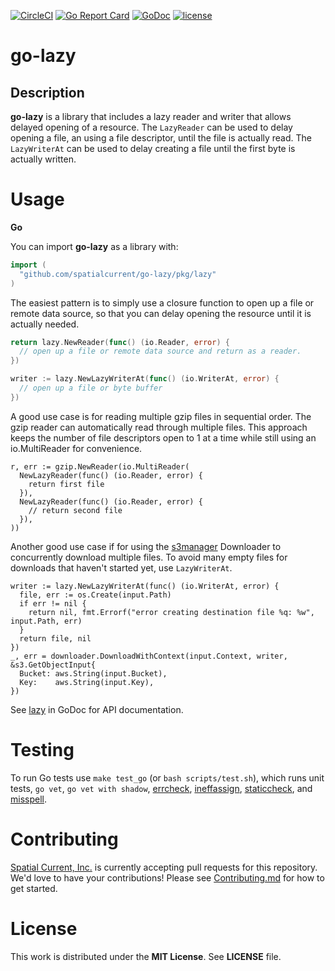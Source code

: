 [![CircleCI](https://circleci.com/gh/spatialcurrent/go-lazy/tree/master.svg?style=svg)](https://circleci.com/gh/spatialcurrent/go-lazy/tree/master) [![Go Report Card](https://goreportcard.com/badge/spatialcurrent/go-lazy)](https://goreportcard.com/report/spatialcurrent/go-lazy)  [![GoDoc](https://godoc.org/github.com/spatialcurrent/go-lazy?status.svg)](https://godoc.org/github.com/spatialcurrent/go-lazy) [![license](http://img.shields.io/badge/license-MIT-red.svg?style=flat)](https://github.com/spatialcurrent/go-lazy/blob/master/LICENSE)

# go-lazy

## Description

**go-lazy** is a library that includes a lazy reader and writer that allows delayed opening of a resource.  The `LazyReader` can be used to delay opening a file, an using a file descriptor, until the file is actually read.  The `LazyWriterAt` can be used to delay creating a file until the first byte is actually written.

# Usage

**Go**

You can import **go-lazy** as a library with:

```go
import (
  "github.com/spatialcurrent/go-lazy/pkg/lazy"
)
```

The easiest pattern is to simply use a closure function to open up a file or remote data source, so that you can delay opening the resource until it is actually needed.

```go
return lazy.NewReader(func() (io.Reader, error) {
  // open up a file or remote data source and return as a reader.
})
```

```go
writer := lazy.NewLazyWriterAt(func() (io.WriterAt, error) {
  // open up a file or byte buffer
})
```

A good use case is for reading multiple gzip files in sequential order.  The gzip reader can automatically read through multiple files.  This approach keeps the number of file descriptors open to 1 at a time while still using an io.MultiReader for convenience.

```
r, err := gzip.NewReader(io.MultiReader(
  NewLazyReader(func() (io.Reader, error) {
    return first file
  }),
  NewLazyReader(func() (io.Reader, error) {
    // return second file
  }),
))
```

Another good use case if for using the [s3manager](https://docs.aws.amazon.com/sdk-for-go/api/service/s3/s3manager) Downloader to concurrently download multiple files.  To avoid many empty files for downloads that haven't started yet, use `LazyWriterAt`.

```
writer := lazy.NewLazyWriterAt(func() (io.WriterAt, error) {
  file, err := os.Create(input.Path)
  if err != nil {
    return nil, fmt.Errorf("error creating destination file %q: %w", input.Path, err)
  }
  return file, nil
})
_, err = downloader.DownloadWithContext(input.Context, writer, &s3.GetObjectInput{
  Bucket: aws.String(input.Bucket),
  Key:    aws.String(input.Key),
})
```

See [lazy](https://godoc.org/github.com/spatialcurrent/go-lazy/pkg/lazy) in GoDoc for API documentation.

# Testing

To run Go tests use `make test_go` (or `bash scripts/test.sh`), which runs unit tests, `go vet`, `go vet with shadow`, [errcheck](https://github.com/kisielk/errcheck), [ineffassign](https://github.com/gordonklaus/ineffassign), [staticcheck](https://staticcheck.io/), and [misspell](https://github.com/client9/misspell).

# Contributing

[Spatial Current, Inc.](https://spatialcurrent.io) is currently accepting pull requests for this repository.  We'd love to have your contributions!  Please see [Contributing.md](https://github.com/spatialcurrent/go-lazy/blob/master/CONTRIBUTING.md) for how to get started.

# License

This work is distributed under the **MIT License**.  See **LICENSE** file.
